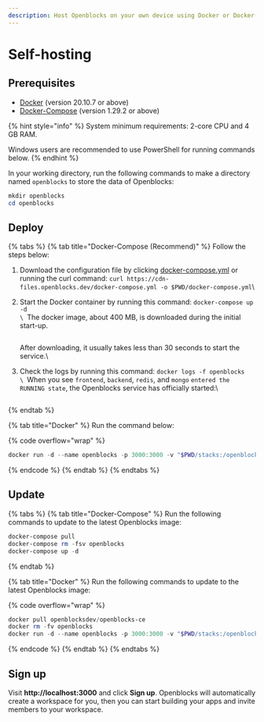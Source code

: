 ```yaml
---
description: Host Openblocks on your own device using Docker or Docker-Compose.
---
```


# Self-hosting

## Prerequisites

* [Docker](https://docs.docker.com/get-docker/) (version 20.10.7 or above)
* [Docker-Compose](https://docs.docker.com/compose/install/) (version 1.29.2 or above)

{% hint style="info" %}
System minimum requirements: 2-core CPU and 4 GB RAM.

Windows users are recommended to use PowerShell for running commands below.
{% endhint %}

In your working directory, run the following commands to make a directory named `openblocks` to store the data of Openblocks:

```powershell
mkdir openblocks
cd openblocks
```

## Deploy

{% tabs %}
{% tab title="Docker-Compose (Recommend)" %}
Follow the steps below:

1. Download the configuration file by clicking [docker-compose.yml](https://cdn-files.openblocks.dev/docker-compose.yml) or running the curl command: `curl https://cdn-files.openblocks.dev/docker-compose.yml -o $PWD/docker-compose.yml`\

2.  Start the Docker container by running this command: `docker-compose up -d`\
    ``\
    ``The docker image, about 400 MB, is downloaded during the initial start-up.

    <figure><img src="../.gitbook/assets/download-ce.png" alt=""><figcaption></figcaption></figure>

    After downloading, it usually takes less than 30 seconds to start the service.\

3.  Check the logs by running this command: `docker logs -f openblocks`\
    ``\
    ``When you see `frontend`, `backend`, `redis`, and `mongo` `entered the RUNNING state`, the Openblocks service has officially started:\


    <figure><img src="../.gitbook/assets/check-logs-ce.png" alt=""><figcaption></figcaption></figure>
{% endtab %}

{% tab title="Docker" %}
Run the command below:

{% code overflow="wrap" %}
```powershell
docker run -d --name openblocks -p 3000:3000 -v "$PWD/stacks:/openblocks-stacks" openblocksdev/openblocks-ce
```
{% endcode %}
{% endtab %}
{% endtabs %}

## Update

{% tabs %}
{% tab title="Docker-Compose" %}
Run the following commands to update to the latest Openblocks image:

```powershell
docker-compose pull
docker-compose rm -fsv openblocks
docker-compose up -d
```
{% endtab %}

{% tab title="Docker" %}
Run the following commands to update to the latest Openblocks image:

{% code overflow="wrap" %}
```powershell
docker pull openblocksdev/openblocks-ce
docker rm -fv openblocks
docker run -d --name openblocks -p 3000:3000 -v "$PWD/stacks:/openblocks-stacks" openblocksdev/openblocks-ce
```
{% endcode %}
{% endtab %}
{% endtabs %}

## Sign up

Visit **http://localhost:3000** and click **Sign up**. Openblocks will automatically create a workspace for you, then you can start building your apps and invite members to your workspace.

<figure><img src="../.gitbook/assets/after-deployment.png" alt=""><figcaption></figcaption></figure>
